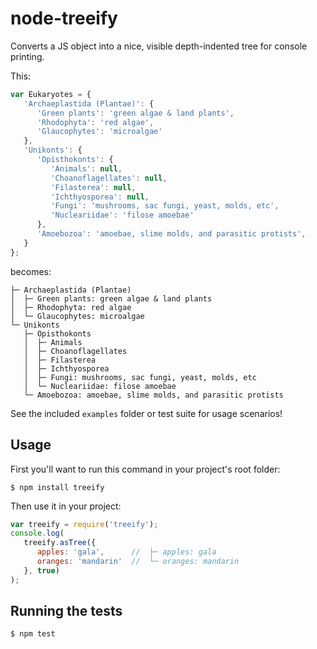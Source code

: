 node-treeify
============

Converts a JS object into a nice, visible depth-indented tree for console printing.

This:
```js
var Eukaryotes = {
   'Archaeplastida (Plantae)': {
      'Green plants': 'green algae & land plants',
      'Rhodophyta': 'red algae',
      'Glaucophytes': 'microalgae'
   },
   'Unikonts': {
      'Opisthokonts': {
         'Animals': null,
         'Choanoflagellates': null,
         'Filasterea': null,
         'Ichthyosporea': null,
         'Fungi': 'mushrooms, sac fungi, yeast, molds, etc',
         'Nucleariidae': 'filose amoebae'
      },
      'Amoebozoa': 'amoebae, slime molds, and parasitic protists',
   }
};
```
becomes:
```
├─ Archaeplastida (Plantae)
│  ├─ Green plants: green algae & land plants
│  ├─ Rhodophyta: red algae
│  └─ Glaucophytes: microalgae
└─ Unikonts
   ├─ Opisthokonts
   │  ├─ Animals
   │  ├─ Choanoflagellates
   │  ├─ Filasterea
   │  ├─ Ichthyosporea
   │  ├─ Fungi: mushrooms, sac fungi, yeast, molds, etc
   │  └─ Nucleariidae: filose amoebae
   └─ Amoebozoa: amoebae, slime molds, and parasitic protists
```

See the included ```examples``` folder or test suite for usage scenarios!

Usage
-----

First you'll want to run this command in your project's root folder:
```
$ npm install treeify
```

Then use it in your project:
```js
var treeify = require('treeify');
console.log(
   treeify.asTree({
      apples: 'gala',      //  ├─ apples: gala
      oranges: 'mandarin'  //  └─ oranges: mandarin
   }, true)
);
```

Running the tests
-----------------

```
$ npm test
```
